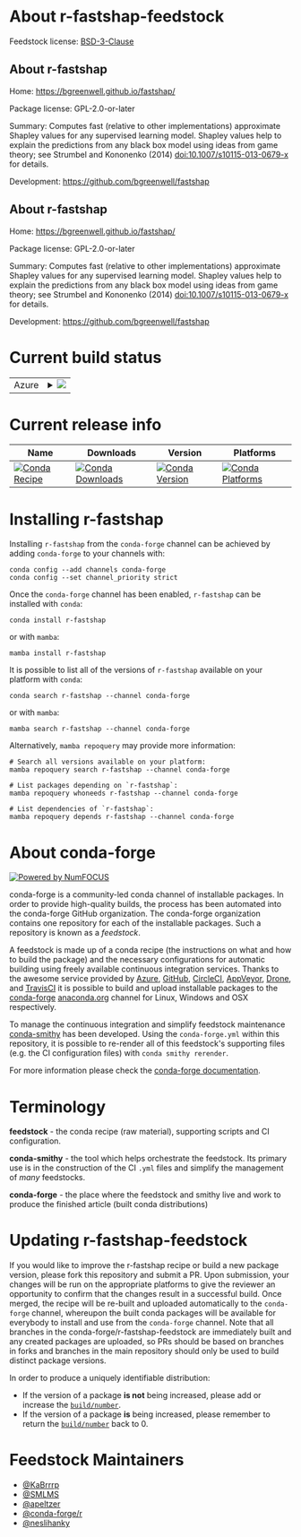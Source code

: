 About r-fastshap-feedstock
==========================

Feedstock license: [BSD-3-Clause](https://github.com/conda-forge/r-fastshap-feedstock/blob/main/LICENSE.txt)


About r-fastshap
----------------

Home: https://bgreenwell.github.io/fastshap/

Package license: GPL-2.0-or-later

Summary: Computes fast (relative to other implementations) approximate Shapley values for any supervised learning model. Shapley values help to explain the predictions from any black box model using ideas from game theory; see Strumbel and Kononenko (2014) <doi:10.1007/s10115-013-0679-x> for details.

Development: https://github.com/bgreenwell/fastshap

About r-fastshap
----------------

Home: https://bgreenwell.github.io/fastshap/

Package license: GPL-2.0-or-later

Summary: Computes fast (relative to other implementations) approximate Shapley values for any supervised learning model. Shapley values help to explain the predictions from any black box model using ideas from game theory; see Strumbel and Kononenko (2014) <doi:10.1007/s10115-013-0679-x> for details.

Development: https://github.com/bgreenwell/fastshap

Current build status
====================


<table>
    
  <tr>
    <td>Azure</td>
    <td>
      <details>
        <summary>
          <a href="https://dev.azure.com/conda-forge/feedstock-builds/_build/latest?definitionId=20546&branchName=main">
            <img src="https://dev.azure.com/conda-forge/feedstock-builds/_apis/build/status/r-fastshap-feedstock?branchName=main">
          </a>
        </summary>
        <table>
          <thead><tr><th>Variant</th><th>Status</th></tr></thead>
          <tbody><tr>
              <td>linux_64_r_base4.3</td>
              <td>
                <a href="https://dev.azure.com/conda-forge/feedstock-builds/_build/latest?definitionId=20546&branchName=main">
                  <img src="https://dev.azure.com/conda-forge/feedstock-builds/_apis/build/status/r-fastshap-feedstock?branchName=main&jobName=linux&configuration=linux%20linux_64_r_base4.3" alt="variant">
                </a>
              </td>
            </tr><tr>
              <td>linux_64_r_base4.4</td>
              <td>
                <a href="https://dev.azure.com/conda-forge/feedstock-builds/_build/latest?definitionId=20546&branchName=main">
                  <img src="https://dev.azure.com/conda-forge/feedstock-builds/_apis/build/status/r-fastshap-feedstock?branchName=main&jobName=linux&configuration=linux%20linux_64_r_base4.4" alt="variant">
                </a>
              </td>
            </tr><tr>
              <td>osx_64_r_base4.3</td>
              <td>
                <a href="https://dev.azure.com/conda-forge/feedstock-builds/_build/latest?definitionId=20546&branchName=main">
                  <img src="https://dev.azure.com/conda-forge/feedstock-builds/_apis/build/status/r-fastshap-feedstock?branchName=main&jobName=osx&configuration=osx%20osx_64_r_base4.3" alt="variant">
                </a>
              </td>
            </tr><tr>
              <td>osx_64_r_base4.4</td>
              <td>
                <a href="https://dev.azure.com/conda-forge/feedstock-builds/_build/latest?definitionId=20546&branchName=main">
                  <img src="https://dev.azure.com/conda-forge/feedstock-builds/_apis/build/status/r-fastshap-feedstock?branchName=main&jobName=osx&configuration=osx%20osx_64_r_base4.4" alt="variant">
                </a>
              </td>
            </tr><tr>
              <td>win_64_r_base4.3</td>
              <td>
                <a href="https://dev.azure.com/conda-forge/feedstock-builds/_build/latest?definitionId=20546&branchName=main">
                  <img src="https://dev.azure.com/conda-forge/feedstock-builds/_apis/build/status/r-fastshap-feedstock?branchName=main&jobName=win&configuration=win%20win_64_r_base4.3" alt="variant">
                </a>
              </td>
            </tr><tr>
              <td>win_64_r_base4.4</td>
              <td>
                <a href="https://dev.azure.com/conda-forge/feedstock-builds/_build/latest?definitionId=20546&branchName=main">
                  <img src="https://dev.azure.com/conda-forge/feedstock-builds/_apis/build/status/r-fastshap-feedstock?branchName=main&jobName=win&configuration=win%20win_64_r_base4.4" alt="variant">
                </a>
              </td>
            </tr>
          </tbody>
        </table>
      </details>
    </td>
  </tr>
</table>

Current release info
====================

| Name | Downloads | Version | Platforms |
| --- | --- | --- | --- |
| [![Conda Recipe](https://img.shields.io/badge/recipe-r--fastshap-green.svg)](https://anaconda.org/conda-forge/r-fastshap) | [![Conda Downloads](https://img.shields.io/conda/dn/conda-forge/r-fastshap.svg)](https://anaconda.org/conda-forge/r-fastshap) | [![Conda Version](https://img.shields.io/conda/vn/conda-forge/r-fastshap.svg)](https://anaconda.org/conda-forge/r-fastshap) | [![Conda Platforms](https://img.shields.io/conda/pn/conda-forge/r-fastshap.svg)](https://anaconda.org/conda-forge/r-fastshap) |

Installing r-fastshap
=====================

Installing `r-fastshap` from the `conda-forge` channel can be achieved by adding `conda-forge` to your channels with:

```
conda config --add channels conda-forge
conda config --set channel_priority strict
```

Once the `conda-forge` channel has been enabled, `r-fastshap` can be installed with `conda`:

```
conda install r-fastshap
```

or with `mamba`:

```
mamba install r-fastshap
```

It is possible to list all of the versions of `r-fastshap` available on your platform with `conda`:

```
conda search r-fastshap --channel conda-forge
```

or with `mamba`:

```
mamba search r-fastshap --channel conda-forge
```

Alternatively, `mamba repoquery` may provide more information:

```
# Search all versions available on your platform:
mamba repoquery search r-fastshap --channel conda-forge

# List packages depending on `r-fastshap`:
mamba repoquery whoneeds r-fastshap --channel conda-forge

# List dependencies of `r-fastshap`:
mamba repoquery depends r-fastshap --channel conda-forge
```


About conda-forge
=================

[![Powered by
NumFOCUS](https://img.shields.io/badge/powered%20by-NumFOCUS-orange.svg?style=flat&colorA=E1523D&colorB=007D8A)](https://numfocus.org)

conda-forge is a community-led conda channel of installable packages.
In order to provide high-quality builds, the process has been automated into the
conda-forge GitHub organization. The conda-forge organization contains one repository
for each of the installable packages. Such a repository is known as a *feedstock*.

A feedstock is made up of a conda recipe (the instructions on what and how to build
the package) and the necessary configurations for automatic building using freely
available continuous integration services. Thanks to the awesome service provided by
[Azure](https://azure.microsoft.com/en-us/services/devops/), [GitHub](https://github.com/),
[CircleCI](https://circleci.com/), [AppVeyor](https://www.appveyor.com/),
[Drone](https://cloud.drone.io/welcome), and [TravisCI](https://travis-ci.com/)
it is possible to build and upload installable packages to the
[conda-forge](https://anaconda.org/conda-forge) [anaconda.org](https://anaconda.org/)
channel for Linux, Windows and OSX respectively.

To manage the continuous integration and simplify feedstock maintenance
[conda-smithy](https://github.com/conda-forge/conda-smithy) has been developed.
Using the ``conda-forge.yml`` within this repository, it is possible to re-render all of
this feedstock's supporting files (e.g. the CI configuration files) with ``conda smithy rerender``.

For more information please check the [conda-forge documentation](https://conda-forge.org/docs/).

Terminology
===========

**feedstock** - the conda recipe (raw material), supporting scripts and CI configuration.

**conda-smithy** - the tool which helps orchestrate the feedstock.
                   Its primary use is in the construction of the CI ``.yml`` files
                   and simplify the management of *many* feedstocks.

**conda-forge** - the place where the feedstock and smithy live and work to
                  produce the finished article (built conda distributions)


Updating r-fastshap-feedstock
=============================

If you would like to improve the r-fastshap recipe or build a new
package version, please fork this repository and submit a PR. Upon submission,
your changes will be run on the appropriate platforms to give the reviewer an
opportunity to confirm that the changes result in a successful build. Once
merged, the recipe will be re-built and uploaded automatically to the
`conda-forge` channel, whereupon the built conda packages will be available for
everybody to install and use from the `conda-forge` channel.
Note that all branches in the conda-forge/r-fastshap-feedstock are
immediately built and any created packages are uploaded, so PRs should be based
on branches in forks and branches in the main repository should only be used to
build distinct package versions.

In order to produce a uniquely identifiable distribution:
 * If the version of a package **is not** being increased, please add or increase
   the [``build/number``](https://docs.conda.io/projects/conda-build/en/latest/resources/define-metadata.html#build-number-and-string).
 * If the version of a package **is** being increased, please remember to return
   the [``build/number``](https://docs.conda.io/projects/conda-build/en/latest/resources/define-metadata.html#build-number-and-string)
   back to 0.

Feedstock Maintainers
=====================

* [@KaBrrrp](https://github.com/KaBrrrp/)
* [@SMLMS](https://github.com/SMLMS/)
* [@apeltzer](https://github.com/apeltzer/)
* [@conda-forge/r](https://github.com/orgs/conda-forge/teams/r/)
* [@neslihanky](https://github.com/neslihanky/)

